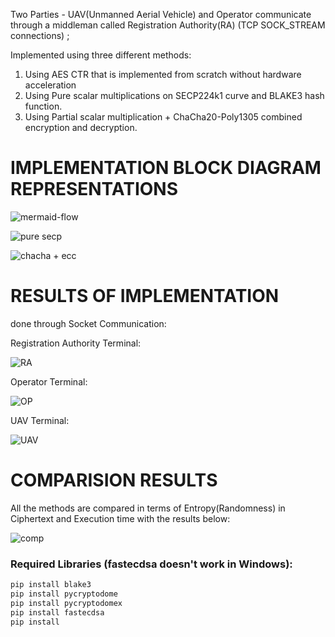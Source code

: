 Two Parties -  UAV(Unmanned Aerial Vehicle) and Operator communicate through a middleman called Registration Authority(RA) (TCP SOCK_STREAM connections) ;

Implemented using three different methods:

1. Using AES CTR that is implemented from scratch without hardware acceleration
2. Using Pure scalar multiplications on SECP224k1 curve and BLAKE3 hash function.
3. Using Partial scalar multiplication + ChaCha20-Poly1305 combined encryption and decryption.

# IMPLEMENTATION BLOCK DIAGRAM REPRESENTATIONS

![mermaid-flow](https://github.com/user-attachments/assets/fb546766-da76-4f24-825f-cad3cf1845a6)

![pure secp](https://github.com/user-attachments/assets/a5523bce-20dc-4d74-8818-02894abbb213)

![chacha + ecc ](https://github.com/user-attachments/assets/7324754e-beee-4652-869f-6783b725aa90)

# RESULTS OF IMPLEMENTATION 
  done through Socket Communication:

Registration Authority Terminal:

![RA](https://github.com/user-attachments/assets/61296cf8-5306-4b5c-8ed0-b4e17832bbf9)

Operator Terminal:

![OP](https://github.com/user-attachments/assets/2edd0e7e-556d-40bf-9ecc-285c912f4325)

UAV Terminal:

![UAV](https://github.com/user-attachments/assets/296d5ee1-4226-41d3-8203-4064fa408f03)


# COMPARISION RESULTS
All the methods are compared in terms of Entropy(Randomness) in Ciphertext and Execution time with the results below:

![comp](https://github.com/user-attachments/assets/2a003234-32b4-420f-a1a9-c977b11c9947)


### Required Libraries (fastecdsa doesn't work in Windows):

```bash
pip install blake3
pip install pycryptodome
pip install pycryptodomex
pip install fastecdsa
pip install

